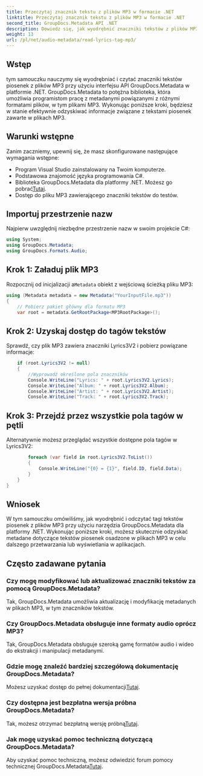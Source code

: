 ```yaml
---
title: Przeczytaj znacznik tekstu z plików MP3 w formacie .NET
linktitle: Przeczytaj znacznik tekstu z plików MP3 w formacie .NET
second_title: GroupDocs.Metadata API .NET
description: Dowiedz się, jak wyodrębnić znaczniki tekstów z plików MP3 przy użyciu GroupDocs.Metadata dla .NET. Postępuj zgodnie z naszym samouczkiem krok po kroku.
weight: 13
url: /pl/net/audio-metadata/read-lyrics-tag-mp3/
---
```

## Wstęp
tym samouczku nauczymy się wyodrębniać i czytać znaczniki tekstów piosenek z plików MP3 przy użyciu interfejsu API GroupDocs.Metadata w platformie .NET. GroupDocs.Metadata to potężna biblioteka, która umożliwia programistom pracę z metadanymi powiązanymi z różnymi formatami plików, w tym plikami MP3. Wykonując poniższe kroki, będziesz w stanie efektywnie odzyskiwać informacje związane z tekstami piosenek zawarte w plikach MP3.
## Warunki wstępne
Zanim zaczniemy, upewnij się, że masz skonfigurowane następujące wymagania wstępne:
- Program Visual Studio zainstalowany na Twoim komputerze.
- Podstawowa znajomość języka programowania C#.
-  Biblioteka GroupDocs.Metadata dla platformy .NET. Możesz go pobrać[Tutaj](https://releases.groupdocs.com/metadata/net/).
- Dostęp do pliku MP3 zawierającego znaczniki tekstów do testów.

## Importuj przestrzenie nazw
Najpierw uwzględnij niezbędne przestrzenie nazw w swoim projekcie C#:
```csharp
using System;
using GroupDocs.Metadata;
using GroupDocs.Formats.Audio;
```
## Krok 1: Załaduj plik MP3
 Rozpocznij od inicjalizacji a`Metadata` obiekt z wejściową ścieżką pliku MP3:
```csharp
using (Metadata metadata = new Metadata("YourInputFile.mp3"))
{
    // Pobierz pakiet główny dla formatu MP3
    var root = metadata.GetRootPackage<MP3RootPackage>();
```
## Krok 2: Uzyskaj dostęp do tagów tekstów
Sprawdź, czy plik MP3 zawiera znaczniki Lyrics3V2 i pobierz powiązane informacje:
```csharp
    if (root.Lyrics3V2 != null)
    {
        //Wyprowadź określone pola znaczników
        Console.WriteLine("Lyrics: " + root.Lyrics3V2.Lyrics);
        Console.WriteLine("Album: " + root.Lyrics3V2.Album);
        Console.WriteLine("Artist: " + root.Lyrics3V2.Artist);
        Console.WriteLine("Track: " + root.Lyrics3V2.Track);
```
## Krok 3: Przejdź przez wszystkie pola tagów w pętli
Alternatywnie możesz przeglądać wszystkie dostępne pola tagów w Lyrics3V2:
```csharp
        foreach (var field in root.Lyrics3V2.ToList())
        {
            Console.WriteLine("{0} = {1}", field.ID, field.Data);
        }
    }
}
```

## Wniosek
W tym samouczku omówiliśmy, jak wyodrębnić i odczytać tagi tekstów piosenek z plików MP3 przy użyciu narzędzia GroupDocs.Metadata dla platformy .NET. Wykonując poniższe kroki, możesz skutecznie odzyskać metadane dotyczące tekstów piosenek osadzone w plikach MP3 w celu dalszego przetwarzania lub wyświetlania w aplikacjach.

## Często zadawane pytania
### Czy mogę modyfikować lub aktualizować znaczniki tekstów za pomocą GroupDocs.Metadata?
Tak, GroupDocs.Metadata umożliwia aktualizację i modyfikację metadanych w plikach MP3, w tym znaczników tekstów.
### Czy GroupDocs.Metadata obsługuje inne formaty audio oprócz MP3?
Tak, GroupDocs.Metadata obsługuje szeroką gamę formatów audio i wideo do ekstrakcji i manipulacji metadanymi.
### Gdzie mogę znaleźć bardziej szczegółową dokumentację GroupDocs.Metadata?
 Możesz uzyskać dostęp do pełnej dokumentacji[Tutaj](https://tutorials.groupdocs.com/metadata/net/).
### Czy dostępna jest bezpłatna wersja próbna GroupDocs.Metadata?
 Tak, możesz otrzymać bezpłatną wersję próbną[Tutaj](https://releases.groupdocs.com/).
### Jak mogę uzyskać pomoc techniczną dotyczącą GroupDocs.Metadata?
 Aby uzyskać pomoc techniczną, możesz odwiedzić forum pomocy technicznej GroupDocs.Metadata[Tutaj](https://forum.groupdocs.com/c/metadata/14).